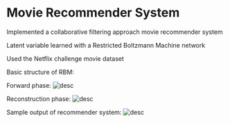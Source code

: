 # Movie Recommender System

Implemented a collaborative filtering approach movie recommender system

Latent variable learned with a Restricted Boltzmann Machine network

Used the Netflix challenge movie dataset

Basic structure of RBM:

Forward phase:
![desc](https://github.com/JeffreyYeung7/RBM-Recommender/blob/master/DemoPics/Forward.png)

Reconstruction phase:
![desc](https://github.com/JeffreyYeung7/RBM-Recommender/blob/master/DemoPics/Reconstruction.png)

Sample output of recommender system:
![desc](https://github.com/JeffreyYeung7/RBM-Recommender/blob/master/DemoPics/ExampleRecs.PNG)
